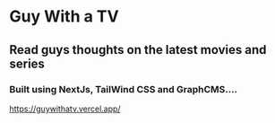 # Guy With a TV
## Read guys thoughts on the latest movies and series





### Built using NextJs, TailWind CSS and  GraphCMS....

https://guywithatv.vercel.app/

